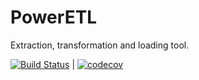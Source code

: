 # PowerETL
Extraction, transformation and loading tool.


[![Build Status](https://travis-ci.org/poweretl/poweretl-framework.svg?branch=master)](https://travis-ci.org/poweretl/poweretl-framework) | [![codecov](https://codecov.io/gh/poweretl/poweretl-framework/branch/master/graph/badge.svg)](https://codecov.io/gh/poweretl/poweretl-framework)











